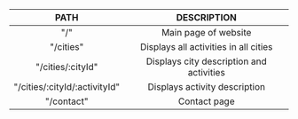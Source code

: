 |            **PATH**           |              **DESCRIPTION**             |
|:-----------------------------:|:----------------------------------------:|
| "/"                           | Main page of website                     |
| "/cities"                     | Displays all activities in all cities    |
| "/cities/:cityId"             | Displays city description and activities |
| "/cities/:cityId/:activityId" | Displays activity description            |
| "/contact"                    | Contact page                             |